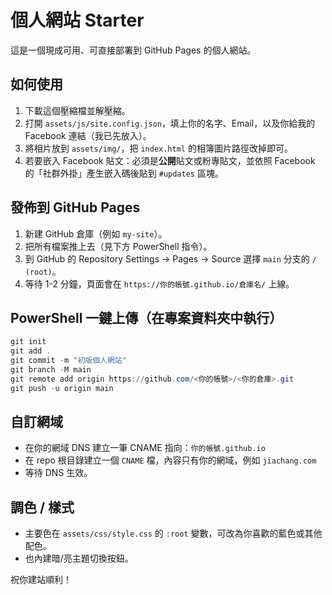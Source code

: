 
# 個人網站 Starter

這是一個現成可用、可直接部署到 GitHub Pages 的個人網站。

## 如何使用
1. 下載這個壓縮檔並解壓縮。
2. 打開 `assets/js/site.config.json`，填上你的名字、Email，以及你給我的 Facebook 連結（我已先放入）。
3. 將相片放到 `assets/img/`，把 `index.html` 的相簿圖片路徑改掉即可。
4. 若要嵌入 Facebook 貼文：必須是**公開**貼文或粉專貼文，並依照 Facebook 的「社群外掛」產生嵌入碼後貼到 `#updates` 區塊。

## 發佈到 GitHub Pages
1. 新建 GitHub 倉庫（例如 `my-site`）。
2. 把所有檔案推上去（見下方 PowerShell 指令）。
3. 到 GitHub 的 Repository Settings → Pages → Source 選擇 `main` 分支的 `/ (root)`。
4. 等待 1-2 分鐘，頁面會在 `https://你的帳號.github.io/倉庫名/` 上線。

## PowerShell 一鍵上傳（在專案資料夾中執行）
```powershell
git init
git add .
git commit -m "初版個人網站"
git branch -M main
git remote add origin https://github.com/<你的帳號>/<你的倉庫>.git
git push -u origin main
```

## 自訂網域
- 在你的網域 DNS 建立一筆 CNAME 指向：`你的帳號.github.io`
- 在 repo 根目錄建立一個 `CNAME` 檔，內容只有你的網域，例如 `jiachang.com`
- 等待 DNS 生效。

## 調色 / 樣式
- 主要色在 `assets/css/style.css` 的 `:root` 變數，可改為你喜歡的藍色或其他配色。
- 也內建暗/亮主題切換按鈕。

祝你建站順利！
